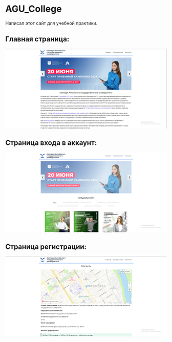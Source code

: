 # AGU_College
 Написал этот сайт для учебной практики.

## Главная страница:
![Main page](screenshot/main_page.png "Main page")

## Cтраница входа в аккаунт:
![](screenshot/specialities_page.png)

## Cтраница регистрации:
![](screenshot/contacts_page.png)
